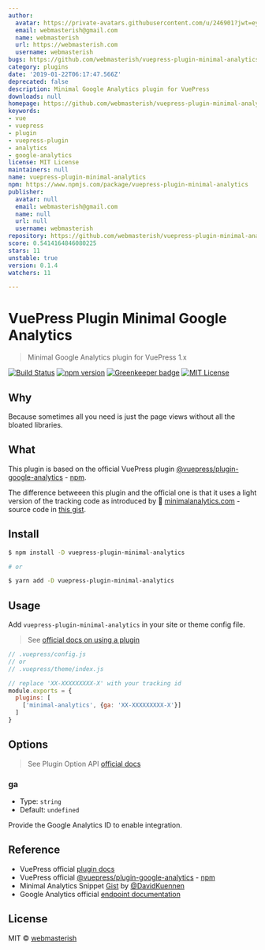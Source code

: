 ```yaml
---
author:
  avatar: https://private-avatars.githubusercontent.com/u/246901?jwt=eyJhbGciOiJIUzI1NiIsInR5cCI6IkpXVCJ9.eyJpc3MiOiJnaXRodWIuY29tIiwiYXVkIjoicmF3LmdpdGh1YnVzZXJjb250ZW50LmNvbSIsImtleSI6ImtleTEiLCJleHAiOjE3MzQ2NTU4MDAsIm5iZiI6MTczNDY1NDYwMCwicGF0aCI6Ii91LzI0NjkwMSJ9.QkO6NRuQmhv1lWwvTS7AJLMPM1lxjuED_MibfsH_sPs&v=4
  email: webmasterish@gmail.com
  name: webmasterish
  url: https://webmasterish.com
  username: webmasterish
bugs: https://github.com/webmasterish/vuepress-plugin-minimal-analytics/issues
category: plugins
date: '2019-01-22T06:17:47.566Z'
deprecated: false
description: Minimal Google Analytics plugin for VuePress
downloads: null
homepage: https://github.com/webmasterish/vuepress-plugin-minimal-analytics
keywords:
- vue
- vuepress
- plugin
- vuepress-plugin
- analytics
- google-analytics
license: MIT License
maintainers: null
name: vuepress-plugin-minimal-analytics
npm: https://www.npmjs.com/package/vuepress-plugin-minimal-analytics
publisher:
  avatar: null
  email: webmasterish@gmail.com
  name: null
  url: null
  username: webmasterish
repository: https://github.com/webmasterish/vuepress-plugin-minimal-analytics
score: 0.5414164846080225
stars: 11
unstable: true
version: 0.1.4
watchers: 11

---
```


# VuePress Plugin Minimal Google Analytics

> Minimal Google Analytics plugin for VuePress 1.x

[![Build Status](https://img.shields.io/travis/webmasterish/vuepress-plugin-minimal-analytics/master.svg?style=flat-square)](https://travis-ci.org/webmasterish/vuepress-plugin-minimal-analytics)
[![npm version](https://img.shields.io/npm/v/vuepress-plugin-minimal-analytics.svg?style=flat-square)](http://npm.im/vuepress-plugin-minimal-analytics)
[![Greenkeeper badge](https://badges.greenkeeper.io/webmasterish/vuepress-plugin-minimal-analytics.svg?style=flat-square)](https://greenkeeper.io/)
[![MIT License](https://img.shields.io/npm/l/express.svg?style=flat-square)](http://opensource.org/licenses/MIT)


## Why

Because sometimes all you need is just the page views
without all the bloated libraries.


## What

This plugin is based on the official VuePress plugin  [@vuepress/plugin-google-analytics](https://github.com/vuejs/vuepress/tree/master/packages/%40vuepress/plugin-google-analytics) - [npm](https://www.npmjs.com/package/@vuepress/plugin-google-analytics).

The difference betweeen this plugin and the official one is that it uses a light
version of the tracking code as introduced
by 🌱 [minimalanalytics.com](https://minimalanalytics.com/) - source code in [this gist](https://gist.github.com/DavidKuennen/443121e692175d6fc145e1efb0284ec9).


## Install


```sh
$ npm install -D vuepress-plugin-minimal-analytics

# or

$ yarn add -D vuepress-plugin-minimal-analytics
```


## Usage

Add `vuepress-plugin-minimal-analytics` in your site or theme config file.

> See [official docs on using a plugin](https://vuepress.vuejs.org/plugin/using-a-plugin.html)


```js
// .vuepress/config.js
// or
// .vuepress/theme/index.js

// replace 'XX-XXXXXXXXX-X' with your tracking id
module.exports = {
  plugins: [
    ['minimal-analytics', {ga: 'XX-XXXXXXXXX-X'}]
  ]
}
```


## Options

> See Plugin Option API [official docs](https://vuepress.vuejs.org/plugin/option-api.html)

### ga

- Type: `string`
- Default: `undefined`

Provide the Google Analytics ID to enable integration.


## Reference

- VuePress official [plugin docs](https://vuepress.vuejs.org/plugin/)
- VuePress official [@vuepress/plugin-google-analytics](https://github.com/vuejs/vuepress/tree/master/packages/%40vuepress/plugin-google-analytics) - [npm](https://www.npmjs.com/package/@vuepress/plugin-google-analytics)
- Minimal Analytics Snippet [Gist](https://gist.github.com/DavidKuennen/443121e692175d6fc145e1efb0284ec9)
  by [@DavidKuennen](https://github.com/DavidKuennen)
- Google Analytics official [endpoint documentation](https://developers.google.com/analytics/devguides/collection/protocol/v1/reference)


## License

MIT © [webmasterish](https://webmasterish.com)
